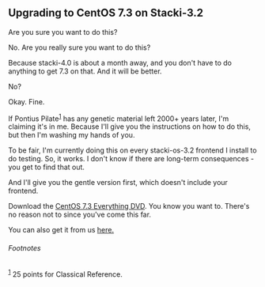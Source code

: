 <h2>Upgrading to CentOS 7.3 on Stacki-3.2</h2>

Are you sure you want to do this?

No. Are you really sure you want to do this?

Because stacki-4.0 is about a month away, and you don't have to do anything to get 7.3 on that. And it will be better.

No?

Okay. Fine. 

If Pontius Pilate<sup name="a1">[1](#f1)</sup> has any genetic material left 2000+ years later, I'm claiming it's in me. Because I'll give you the instructions on how to do this, but then I'm washing my hands of you.

To be fair, I'm currently doing this on every stacki-os-3.2 frontend I install to do testing. So, it works. I don't know if there are long-term consequences - you get to find that out. 

And I'll give you the gentle version first, which doesn't include your frontend. 

Download the [CentOS 7.3 Everything DVD](http://isoredirect.centos.org/centos/7/isos/x86_64/CentOS-7-x86_64-Everything-1611.iso). You know you want to. There's no reason not to since you've come this far.

You can also get it from us [here.](https://s3.amazonaws.com/stacki/public/os/centos/7/CentOS-7-x86_64-Everything-1611.iso)
<h6>Footnotes</h6>

<sup name="f1">[1](#a1)</sup> 25 points for Classical Reference.
